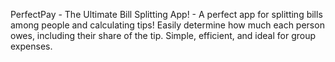 PerfectPay - The Ultimate Bill Splitting App! -
A perfect app for splitting bills among people and calculating tips! Easily determine how much each person owes, including their share of the tip. Simple, efficient, and ideal for group expenses.
